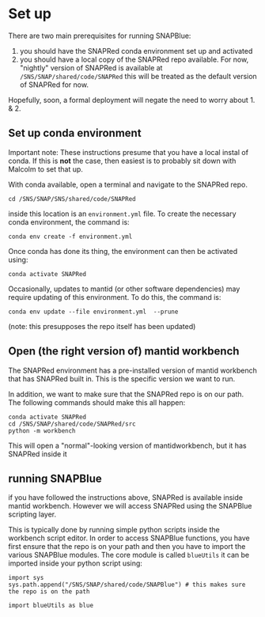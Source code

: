# Set up

There are two main prerequisites for running SNAPBlue: 

1. you should have the SNAPRed conda environment set up and activated
2. you should have a local copy of the SNAPRed repo available. For now, "nightly" version of SNAPRed is available at `/SNS/SNAP/shared/code/SNAPRed` this will be treated as the default version of SNAPRed for now. 

Hopefully, soon, a formal deployment will negate the need to worry about 1. & 2.

## Set up conda environment

Important note: These instructions presume that you have a local instal of conda. If this is **not** the case, then easiest is to probably sit down with Malcolm to set that up.

With conda available, open a terminal and navigate to the SNAPRed repo.

```
cd /SNS/SNAP/SNS/shared/code/SNAPRed
```

inside this location is an `environment.yml` file. To create the necessary conda environment, the command is:

```
conda env create -f environment.yml
```

Once conda has done its thing, the environment can then be activated using:
```
conda activate SNAPRed
```
Occasionally, updates to mantid (or other software dependencies) may require updating of this environment. To do this, the command is: 
```
conda env update --file environment.yml  --prune
```
(note: this presupposes the repo itself has been updated)

## Open (the right version of) mantid workbench

The SNAPRed environment has a pre-installed version of mantid workbench that has SNAPRed built in. This is the specific version we want to run.

In addition, we want to make sure that the SNAPRed repo is on our path. The following commands should make this all happen:

```
conda activate SNAPRed
cd /SNS/SNAP/shared/code/SNAPRed/src
python -m workbench
```
This will open a "normal"-looking version of mantidworkbench, but it has SNAPRed inside it

## running SNAPBlue

if you have followed the instructions above, SNAPRed is available inside mantid workbench. However we will access SNAPRed using the SNAPBlue scripting layer.

This is typically done by running simple python scripts inside the workbench script editor. In order to access SNAPBlue functions, you have first ensure that the repo is on your path and then you have to import the various SNAPBlue modules. The core module is called `blueUtils` it can be imported inside your python script using: 
```
import sys
sys.path.append("/SNS/SNAP/shared/code/SNAPBlue") # this makes sure the repo is on the path

import blueUtils as blue
```